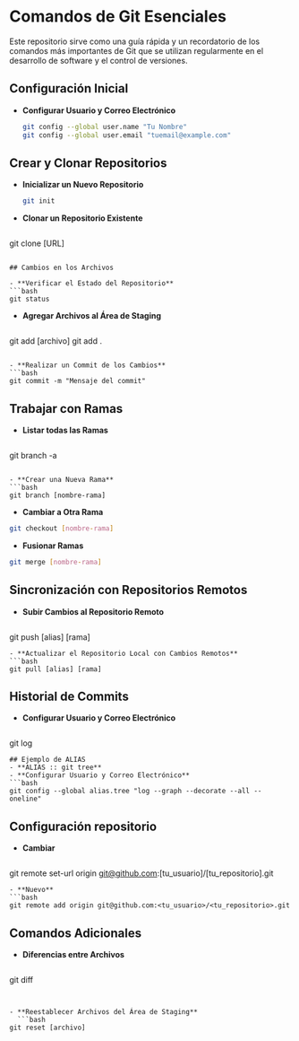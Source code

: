 # Comandos de Git Esenciales

Este repositorio sirve como una guía rápida y un recordatorio de los comandos más importantes de Git que se utilizan regularmente en el desarrollo de software y el control de versiones.

## Configuración Inicial

- **Configurar Usuario y Correo Electrónico**
  ```bash
  git config --global user.name "Tu Nombre"
  git config --global user.email "tuemail@example.com"
   ```

## Crear y Clonar Repositorios

- **Inicializar un Nuevo Repositorio**
   ```bash
  git init
   ```

- **Clonar un Repositorio Existente**
  ```bash
git clone [URL]
   ```

## Cambios en los Archivos

- **Verificar el Estado del Repositorio**
  ```bash
git status
   ```
- **Agregar Archivos al Área de Staging**
  ```bash
git add [archivo]
git add .

   ```

- **Realizar un Commit de los Cambios**
  ```bash
git commit -m "Mensaje del commit"
   ```


  ## Trabajar con Ramas

- **Listar todas las Ramas**
  ```bash
git branch -a
   ```

- **Crear una Nueva Rama**
  ```bash
git branch [nombre-rama]
   ```
  - **Cambiar a Otra Rama**
  ```bash
git checkout [nombre-rama]
   ```
  - **Fusionar Ramas**
  ```bash
git merge [nombre-rama]
   ```
  ## Sincronización con Repositorios Remotos

- **Subir Cambios al Repositorio Remoto**
  ```bash
git push [alias] [rama]

  ```
- **Actualizar el Repositorio Local con Cambios Remotos**
  ```bash
git pull [alias] [rama]

  ```

  ## Historial de Commits

- **Configurar Usuario y Correo Electrónico**
  ```bash
git log
   ```
  ## Ejemplo de ALIAS
- **ALIAS :: git tree**
- **Configurar Usuario y Correo Electrónico**
  ```bash
git config --global alias.tree "log --graph --decorate --all --oneline"

   ```


## Configuración repositorio
- **Cambiar**
  ```bash
git remote set-url origin git@github.com:[tu_usuario]/[tu_repositorio].git
   ```
- **Nuevo**
  ```bash
git remote add origin git@github.com:<tu_usuario>/<tu_repositorio>.git
   ```

 ## Comandos Adicionales

- **Diferencias entre Archivos**
  ```bash
git diff   
```


- **Reestablecer Archivos del Área de Staging**
  ```bash
git reset [archivo]
```

